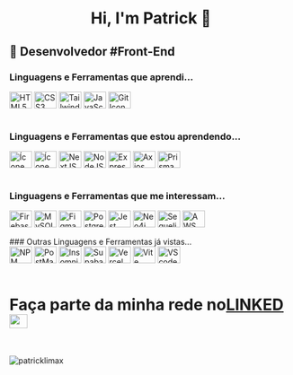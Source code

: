 <h1 align="center">
  Hi, I'm Patrick 👋
</h1>

<h2> 🔭 Desenvolvedor #Front-End </h2>

### Linguagens e Ferramentas que aprendi...
<div style="display: inline_block">
  <img align="center" alt="HTML5 Icon" height="30" width="40" src="https://cdn.jsdelivr.net/gh/devicons/devicon/icons/html5/html5-original.svg">
  <img align="center" alt="CSS3 Icon" height="30" width="40" src="https://cdn.jsdelivr.net/gh/devicons/devicon/icons/css3/css3-original.svg">
  <img align="center" alt="Tailwindcss Icon" height="30" width="40" src="https://cdn.jsdelivr.net/gh/devicons/devicon@latest/icons/tailwindcss/tailwindcss-original.svg" />
<!--   <img align="center" alt="Bootstrap Icon" height="30" width="40" src="https://cdn.jsdelivr.net/gh/devicons/devicon/icons/bootstrap/bootstrap-original.svg"> -->
  <img align="center" alt="JavaScript Icon" height="30" width="40" src="https://cdn.jsdelivr.net/gh/devicons/devicon/icons/javascript/javascript-original.svg">
  <img align="center" alt="Git Icon" height="30" width="40" src="https://cdn.jsdelivr.net/gh/devicons/devicon/icons/git/git-original.svg">
</div>
<br>

### Linguagens e Ferramentas que estou aprendendo...
<div style="display: inline_block">
  <img align="center" alt="Ícone ReactJS" height="30" width="40"  src="https://cdn.jsdelivr.net/gh/devicons/devicon/icons/react/react-original.svg">
  <img align="center" alt="Ícone TypeScript" height="30" width="40" src="https://cdn.jsdelivr.net/gh/devicons/devicon/icons/typescript/typescript-original.svg">
  <img align="center" alt="NextJS Icon" height="30" width="40" src="https://cdn.jsdelivr.net/gh/devicons/devicon/icons/nextjs/nextjs-original.svg">
  <img align="center" alt="NodeJS Icon" height="30" width="40" src="https://cdn.jsdelivr.net/gh/devicons/devicon/icons/nodejs/nodejs-original.svg">
  <img align="center" alt="Express Icon" height="30" width="40" src="https://cdn.jsdelivr.net/gh/devicons/devicon@latest/icons/express/express-original.svg" />
  <img align="center" alt="Axios Icon" height="30" width="40" src="https://cdn.jsdelivr.net/gh/devicons/devicon@latest/icons/axios/axios-plain.svg" />
  <img align="center" alt="Prisma Icon" height="30" width="40" src="https://cdn.jsdelivr.net/gh/devicons/devicon@latest/icons/prisma/prisma-original.svg" />
</div>
<br>

### Linguagens e Ferramentas que me interessam...
<div style="display: inline_block">
  <img align="center" alt="Firebase Icon" height="30" width="40" src="https://cdn.jsdelivr.net/gh/devicons/devicon/icons/firebase/firebase-plain.svg">
  <img align="center" alt="MySQL Icon" height="30" width="40" src="https://cdn.jsdelivr.net/gh/devicons/devicon/icons/mysql/mysql-original.svg">
  <img align="center" alt="Figma Icon" height="30" width="40" src="https://cdn.jsdelivr.net/gh/devicons/devicon/icons/figma/figma-original.svg">
  <img align="center" alt="PostgresSQL Icon" height="30" width="40" src="https://cdn.jsdelivr.net/gh/devicons/devicon@latest/icons/postgresql/postgresql-original.svg">
<!--   <img align="center" alt="Photoshop Icon" height="30" width="40" src="https://cdn.jsdelivr.net/gh/devicons/devicon/icons/photoshop/photoshop-plain.svg"> -->
<!--   <img align="center" alt="Canva Icon" height="30" width="40" src="https://cdn.jsdelivr.net/gh/devicons/devicon/icons/canva/canva-original.svg"> -->
  <img align="center" alt="Jest Icon" height="30" width="40" src="https://cdn.jsdelivr.net/gh/devicons/devicon@latest/icons/jest/jest-plain.svg" />
  <img align="center" alt="Neo4j Icon" height="30" width="40" src="https://cdn.jsdelivr.net/gh/devicons/devicon@latest/icons/neo4j/neo4j-original.svg" />
 <img align="center" alt="Sequelize Icon" height="30" width="40" src="https://cdn.jsdelivr.net/gh/devicons/devicon@latest/icons/sequelize/sequelize-original.svg" />
 <img align="center" alt="AWS Icon" height="30" width="40" src="https://cdn.jsdelivr.net/gh/devicons/devicon@latest/icons/amazonwebservices/amazonwebservices-original-wordmark.svg" />
</div>
<br>
### Outras Linguagens e Ferramentas já vistas...
<div style="display: inline_block">
  <img align="center" alt="NPM Icon" height="30" width="40" src="https://cdn.jsdelivr.net/gh/devicons/devicon@latest/icons/npm/npm-original-wordmark.svg" />
   <img align="center" alt="PostMan Icon" height="30" width="40" src="https://cdn.jsdelivr.net/gh/devicons/devicon@latest/icons/postman/postman-original.svg" />
  <img align="center" alt="Insomnia Icon" height="30" width="40" src="https://cdn.jsdelivr.net/gh/devicons/devicon@latest/icons/insomnia/insomnia-original.svg" />
  <img align="center" alt="Supabase Icon" height="30" width="40" src="https://cdn.jsdelivr.net/gh/devicons/devicon@latest/icons/supabase/supabase-original.svg" />
  <img align="center" alt="Vercel Icon" height="30" width="40" src="https://cdn.jsdelivr.net/gh/devicons/devicon@latest/icons/vercel/vercel-original.svg" />
  <img align="center" alt="Vite Icon" height="30" width="40" src="https://cdn.jsdelivr.net/gh/devicons/devicon@latest/icons/vitejs/vitejs-original.svg" />
  <img align="center" alt="VScode Icon" height="30" width="40" src="https://cdn.jsdelivr.net/gh/devicons/devicon@latest/icons/vscode/vscode-original.svg" />
</div>
<br>
<h1>
    Faça parte da minha rede no<a href="https://linkedin.com/in/patricklimax" target="blank">LINKED<img align="center" src="https://raw.githubusercontent.com/rahuldkjain/github-profile-readme-generator/master/src/images/icons/Social/linked-in-alt.svg" alt="patricklimax" height="25" width="32" /></a>
</h1>
 <br>
<p><img src="https://github-readme-stats.vercel.app/api/top-langs?username=patricklimax&show_icons=true&locale=en&layout=compact" alt="patricklimax" /></p>
